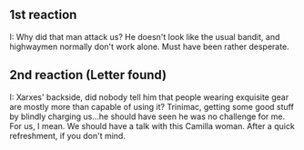 ## 1st reaction

I: Why did that man attack us? He doesn't look like the usual bandit, and highwaymen normally don't work alone. Must have been rather desperate.


##  2nd reaction (Letter found)

I: Xarxes' backside, did nobody tell him that people wearing exquisite gear are mostly more than capable of using it? Trinimac, getting some good stuff
   by blindly charging us...he should have seen he was no challenge for me. For us, I mean. We should have a talk with this Camilla woman.
   After a quick refreshment, if you don't mind.
